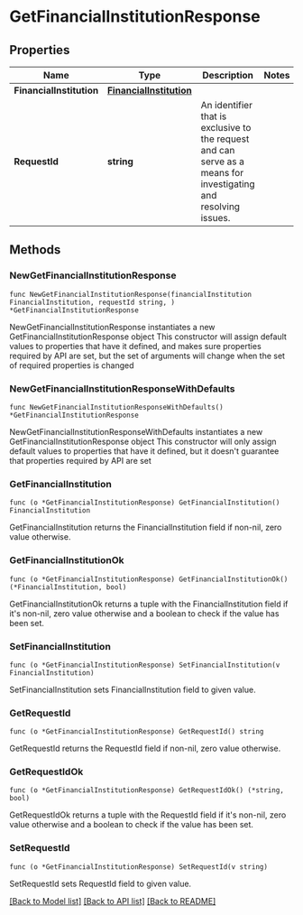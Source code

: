 # GetFinancialInstitutionResponse

## Properties

Name | Type | Description | Notes
------------ | ------------- | ------------- | -------------
**FinancialInstitution** | [**FinancialInstitution**](FinancialInstitution.md) |  | 
**RequestId** | **string** | An identifier that is exclusive to the request and can serve as a means for investigating and resolving issues. | 

## Methods

### NewGetFinancialInstitutionResponse

`func NewGetFinancialInstitutionResponse(financialInstitution FinancialInstitution, requestId string, ) *GetFinancialInstitutionResponse`

NewGetFinancialInstitutionResponse instantiates a new GetFinancialInstitutionResponse object
This constructor will assign default values to properties that have it defined,
and makes sure properties required by API are set, but the set of arguments
will change when the set of required properties is changed

### NewGetFinancialInstitutionResponseWithDefaults

`func NewGetFinancialInstitutionResponseWithDefaults() *GetFinancialInstitutionResponse`

NewGetFinancialInstitutionResponseWithDefaults instantiates a new GetFinancialInstitutionResponse object
This constructor will only assign default values to properties that have it defined,
but it doesn't guarantee that properties required by API are set

### GetFinancialInstitution

`func (o *GetFinancialInstitutionResponse) GetFinancialInstitution() FinancialInstitution`

GetFinancialInstitution returns the FinancialInstitution field if non-nil, zero value otherwise.

### GetFinancialInstitutionOk

`func (o *GetFinancialInstitutionResponse) GetFinancialInstitutionOk() (*FinancialInstitution, bool)`

GetFinancialInstitutionOk returns a tuple with the FinancialInstitution field if it's non-nil, zero value otherwise
and a boolean to check if the value has been set.

### SetFinancialInstitution

`func (o *GetFinancialInstitutionResponse) SetFinancialInstitution(v FinancialInstitution)`

SetFinancialInstitution sets FinancialInstitution field to given value.


### GetRequestId

`func (o *GetFinancialInstitutionResponse) GetRequestId() string`

GetRequestId returns the RequestId field if non-nil, zero value otherwise.

### GetRequestIdOk

`func (o *GetFinancialInstitutionResponse) GetRequestIdOk() (*string, bool)`

GetRequestIdOk returns a tuple with the RequestId field if it's non-nil, zero value otherwise
and a boolean to check if the value has been set.

### SetRequestId

`func (o *GetFinancialInstitutionResponse) SetRequestId(v string)`

SetRequestId sets RequestId field to given value.



[[Back to Model list]](../README.md#documentation-for-models) [[Back to API list]](../README.md#documentation-for-api-endpoints) [[Back to README]](../README.md)


